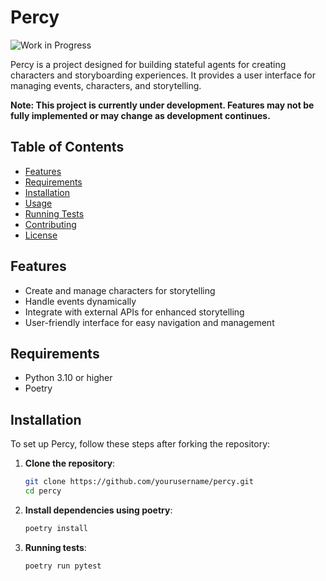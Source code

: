 # Percy

![Work in Progress](https://img.shields.io/badge/status-WIP-yellow.svg) 

Percy is a project designed for building stateful agents for creating characters and storyboarding experiences. It provides a user interface for managing events, characters, and storytelling.



****Note**: This project is currently under development. Features may not be fully implemented or may change as development continues.**



## Table of Contents

- [Features](#features)
- [Requirements](#requirements)
- [Installation](#installation)
- [Usage](#usage)
- [Running Tests](#running-tests)
- [Contributing](#contributing)
- [License](#license)

## Features

- Create and manage characters for storytelling
- Handle events dynamically
- Integrate with external APIs for enhanced storytelling
- User-friendly interface for easy navigation and management

## Requirements

- Python 3.10 or higher
- Poetry

## Installation

To set up Percy, follow these steps after forking the repository:

1. **Clone the repository**:

   ```bash
   git clone https://github.com/yourusername/percy.git
   cd percy

1. **Install dependencies using poetry**:

   ```bash
   poetry install
   
1. **Running tests**:

   ```bash
   poetry run pytest
